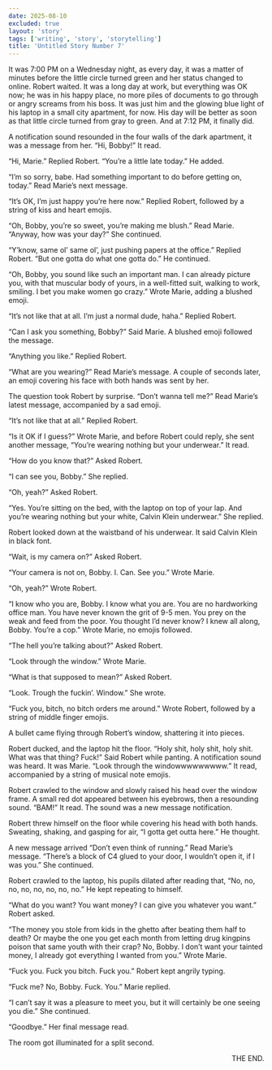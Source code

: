 ```yaml
---
date: 2025-08-10
excluded: true
layout: 'story'
tags: ['writing', 'story', 'storytelling']
title: 'Untitled Story Number 7'
---
```


It was 7:00 PM on a Wednesday night, as every day, it was a matter of minutes before the little circle turned green and her status changed to online. Robert waited. It was a long day at work, but everything was OK now; he was in his happy place, no more piles of documents to go through or angry screams from his boss. It was just him and the glowing blue light of his laptop in a small city apartment, for now. His day will be better as soon as that little circle turned from gray to green. And at 7:12 PM, it finally did.

A notification sound resounded in the four walls of the dark apartment, it was a message from her. “Hi, Bobby!” It read.

“Hi, Marie.” Replied Robert. “You’re a little late today.” He added.

“I’m so sorry, babe. Had something important to do before getting on, today.” Read Marie’s next message.

“It’s OK, I’m just happy you’re here now.” Replied Robert, followed by a string of kiss and heart emojis.

“Oh, Bobby, you’re so sweet, you’re making me blush.” Read Marie. “Anyway, how was your day?” She continued.

“Y’know, same ol’ same ol’, just pushing papers at the office.” Replied Robert. “But one gotta do what one gotta do.” He continued.

“Oh, Bobby, you sound like such an important man. I can already picture you, with that muscular body of yours, in a well-fitted suit, walking to work, smiling. I bet you make women go crazy.” Wrote Marie, adding a blushed emoji.

“It’s not like that at all. I’m just a normal dude, haha.” Replied Robert.

“Can I ask you something, Bobby?” Said Marie. A blushed emoji followed the message.

“Anything you like.” Replied Robert.

“What are you wearing?” Read Marie’s message. A couple of seconds later, an emoji covering his face with both hands was sent by her.

The question took Robert by surprise. “Don’t wanna tell me?” Read Marie’s latest message, accompanied by a sad emoji.

“It’s not like that at all.” Replied Robert.

“Is it OK if I guess?” Wrote Marie, and before Robert could reply, she sent another message, “You’re wearing nothing but your underwear.” It read.

“How do you know that?” Asked Robert.

“I can see you, Bobby.” She replied.

“Oh, yeah?” Asked Robert.

“Yes. You’re sitting on the bed, with the laptop on top of your lap. And you’re wearing nothing but your white, Calvin Klein underwear.” She replied.

Robert looked down at the waistband of his underwear. It said Calvin Klein in black font.

“Wait, is my camera on?” Asked Robert.

“Your camera is not on, Bobby. I. Can. See you.” Wrote Marie.

“Oh, yeah?” Wrote Robert.

“I know who you are, Bobby. I know what you are. You are no hardworking office man. You have never known the grit of 9-5 men. You prey on the weak and feed from the poor. You thought I’d never know? I knew all along, Bobby. You’re a cop.” Wrote Marie, no emojis followed.

“The hell you’re talking about?” Asked Robert.

“Look through the window.” Wrote Marie.

“What is that supposed to mean?” Asked Robert.

“Look. Trough the fuckin’. Window.” She wrote.

“Fuck you, bitch, no bitch orders me around.” Wrote Robert, followed by a string of middle finger emojis.

A bullet came flying through Robert’s window, shattering it into pieces.

Robert ducked, and the laptop hit the floor. “Holy shit, holy shit, holy shit. What was that thing? Fuck!” Said Robert while panting. A notification sound was heard. It was Marie. “Look through the windowwwwwwwww.” It read, accompanied by a string of musical note emojis.

Robert crawled to the window and slowly raised his head over the window frame. A small red dot appeared between his eyebrows, then a resounding sound. “BAM!” It read. The sound was a new message notification.

Robert threw himself on the floor while covering his head with both hands. Sweating, shaking, and gasping for air, “I gotta get outta here.” He thought.

A new message arrived “Don’t even think of running.” Read Marie’s message. “There’s a block of C4 glued to your door, I wouldn’t open it, if I was you.” She continued.

Robert crawled to the laptop, his pupils dilated after reading that, “No, no, no, no, no, no, no, no.” He kept repeating to himself.

“What do you want? You want money? I can give you whatever you want.” Robert asked.

“The money you stole from kids in the ghetto after beating them half to death? Or maybe the one you get each month from letting drug kingpins poison that same youth with their crap? No, Bobby. I don’t want your tainted money, I already got everything I wanted from you.” Wrote Marie.

“Fuck you. Fuck you bitch. Fuck you.” Robert kept angrily typing.

“Fuck me? No, Bobby. Fuck. You.” Marie replied.

“I can’t say it was a pleasure to meet you, but it will certainly be one seeing you die.” She continued.

“Goodbye.” Her final message read.

The room got illuminated for a split second.

<p style="text-align:right">THE END.</p>